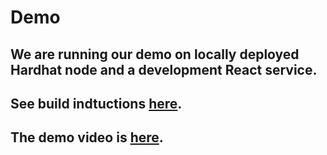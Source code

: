 # Demo

## We are running our demo on locally deployed Hardhat node and a development React service.

## See build indtuctions [here](../README.md).

## The demo video is [here](https://youtu.be/Sg0IOSFSO3E).